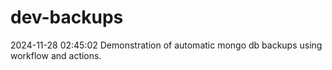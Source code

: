 # dev-backups
2024-11-28 02:45:02 Demonstration of automatic mongo db backups using workflow and actions.
